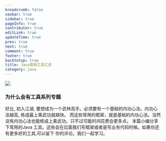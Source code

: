 ```yaml
---
breadcrumb: false
navbar: true
sidebar: true
pageInfo: true
contributor: true
editLink: true
updateTime: true
prev: true
next: true
comment: true
footer: true
backtotop: true
title: Java常用工具汇总
category: java
---
```


[//]: # (![]&#40;https://img.springlearn.cn/blog/feeb62eed13605677e9907d1216e4f79.png&#41;)

![](https://gimg2.baidu.com/image_search/src=http%3A%2F%2Fdingyue.nosdn.127.net%2FE6THXq%3DiQcEIsorT3I0CkBOmDirJ3h7O7kCs%3DrKoxB0Wc1541040371523.jpg&refer=http%3A%2F%2Fdingyue.nosdn.127.net&app=2002&size=f9999,10000&q=a80&n=0&g=0n&fmt=auto?sec=1663654489&t=afedceaba71c16648aa56834849aa4d6)

### 为什么会有工具系列专题

好比, 初入江湖, 要想成为一个武林高手。必须要有一个基础的内功心法。内功心法越高, 练成最上乘武功就越快。
而这些常用的框架，就是基础的内功心法。当然没有内功心法也能练成上乘武功。只不过可能时间花费会更多点。
本篇小编分享下常用的Java 工具。这些会在后面我们写框架或者是写业务代码时候。如果你还有更多好的工具,可以留下
你的评论。我们一起学习。
